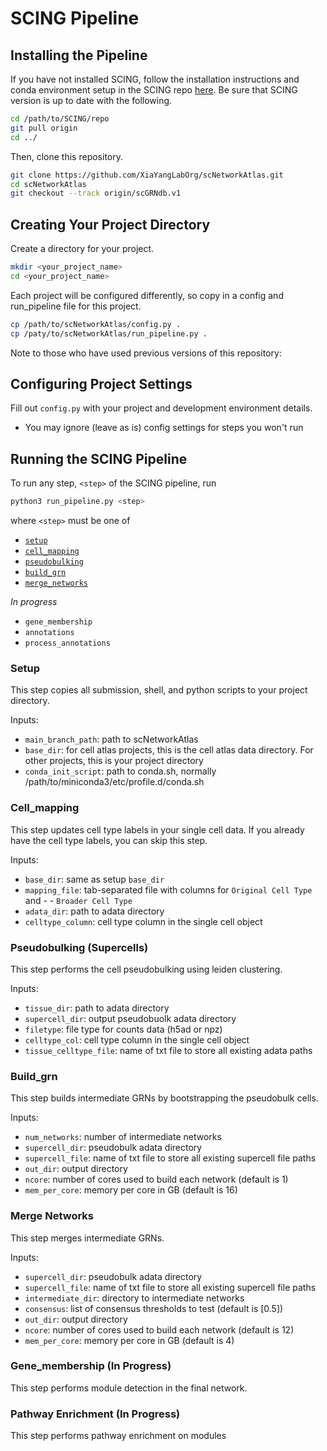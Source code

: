 # SCING Pipeline

## Installing the Pipeline

If you have not installed SCING, follow the installation instructions and conda environment setup in the SCING repo [here](https://github.com/XiaYangLabOrg/SCING). Be sure that SCING version is up to date with the following.

```bash
cd /path/to/SCING/repo
git pull origin
cd ../
```


Then, clone this repository.

```bash
git clone https://github.com/XiaYangLabOrg/scNetworkAtlas.git
cd scNetworkAtlas
git checkout --track origin/scGRNdb.v1
```

## Creating Your Project Directory

Create a directory for your project.

```bash
mkdir <your_project_name>
cd <your_project_name>
```

Each project will be configured differently, so copy in a config and run_pipeline file for this project.

```bash
cp /path/to/scNetworkAtlas/config.py .
cp /paty/to/scNetworkAtlas/run_pipeline.py .
```

Note to those who have used previous versions of this repository:

## Configuring Project Settings

Fill out `config.py` with your project and development environment details.

- You may ignore (leave as is) config settings for steps you won't run

## Running the SCING Pipeline

To run any step, `<step>` of the SCING pipeline, run

```bash
python3 run_pipeline.py <step>
```

where `<step>` must be one of 

- [`setup`](#setup)
- [`cell_mapping`](#cell_mapping)
- [`pseudobulking`](#pseudobulking-supercells)
- [`build_grn`](#build_grn)
- [`merge_networks`](#merge-networks)

*In progress*

- `gene_membership`
- `annotations`
- `process_annotations`

### Setup

This step copies all submission, shell, and python scripts to your project directory.

Inputs:

- `main_branch_path`: path to scNetworkAtlas
- `base_dir`: for cell atlas projects, this is the cell atlas data directory. For other projects, this is your project directory
- `conda_init_script`: path to conda.sh, normally /path/to/miniconda3/etc/profile.d/conda.sh

### Cell_mapping

This step updates cell type labels in your single cell data. If you already have the cell type labels, you can skip this step.

Inputs:

- `base_dir`: same as setup `base_dir`
- `mapping_file`: tab-separated file with columns for `Original Cell Type` and - - `Broader Cell Type`
- `adata_dir`: path to adata directory
- `celltype_column`: cell type column in the single cell object

### Pseudobulking (Supercells)

This step performs the cell pseudobulking using leiden clustering.

Inputs:

- `tissue_dir`: path to adata directory
- `supercell_dir`: output pseudobuolk adata directory
- `filetype`: file type for counts data (h5ad or npz)
- `celltype_col`: cell type column in the single cell object
- `tissue_celltype_file`: name of txt file to store all existing adata paths

### Build_grn

This step builds intermediate GRNs by bootstrapping the pseudobulk cells.

Inputs:

- `num_networks`: number of intermediate networks
- `supercell_dir`: pseudobulk adata directory
- `supercell_file`: name of txt file to store all existing supercell file paths
- `out_dir`: output directory
- `ncore`: number of cores used to build each network (default is 1)
- `mem_per_core`: memory per core in GB (default is 16)

### Merge Networks

This step merges intermediate GRNs.

Inputs:

- `supercell_dir`: pseudobulk adata directory
- `supercell_file`: name of txt file to store all existing supercell file paths
- `intermediate_dir`: directory to intermediate networks
- `consensus`: list of consensus thresholds to test (default is [0.5])
- `out_dir`: output directory
- `ncore`: number of cores used to build each network (default is 12)
- `mem_per_core`: memory per core in GB (default is 4)

### Gene_membership (In Progress)

This step performs module detection in the final network.


### Pathway Enrichment (In Progress)

This step performs pathway enrichment on modules

<!-- 
## Updates in Progress

## 05. submit_run_genemembership.sh
inputs:
- q1_module_sizes: desired module sizes (set as the 25th percentile)
```
bash submission_scripts/submit_run_genemembership.sh
```

## 06. submit_run_annotations.sh
Must have R in your environment.
```
conda activate enrichr
```

inputs:
- rerun: set to "True" or "False" depending on whether you are rerunning jobs that did not finish in time.
- mode: set to "test" to run on one cell type at one parameter; set to "default" to run on all modules
- modules_dir: directory of gene memberships created in previous script relative to atlas root directory (e.g. gene_memberships)
- dbs: path to all pathway enrichment databases
- intermediate_dir: directory where files of annotations for individual modules for each resolution will be stored
- q1_module_sizes: desired module sizes (MUST MATCH from step 05)
```
bash submission_scripts/submit_run_annotations.sh
```

## 07. submit_run_processannotations.sh
Must have R in your environment.
```
conda activate enrichr
```
inputs:
- mode: set to "test" to run on one cell type at one parameter; set to "default" to run on all modules
- intermediate_dir: directory where files of annotations for individual modules for each resolution will be stored
- final_dir: directory where files of annotations of all modules within each resolution will be stored
```
bash submission_scripts/submit_run_processannotations.sh
``` -->
